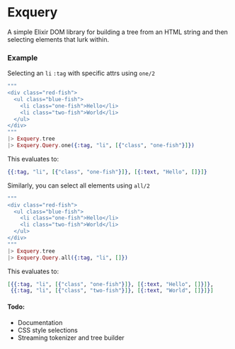 Exquery
=======

A simple Elixir DOM library for building a tree from an HTML string and then selecting elements that lurk within.


### Example

Selecting an `li`  `:tag` with specific attrs using `one/2`
```elixir
"""
<div class="red-fish">
  <ul class="blue-fish">
    <li class="one-fish">Hello</li>
    <li class="two-fish">World</li>
  </ul>
</div>
"""
|> Exquery.tree
|> Exquery.Query.one({:tag, "li", [{"class", "one-fish"}]})

```

This evaluates to:
```elixir
{{:tag, "li", [{"class", "one-fish"}]}, [{:text, "Hello", []}]}
```

Similarly, you can select all elements using `all/2`
```elixir
"""
<div class="red-fish">
  <ul class="blue-fish">
    <li class="one-fish">Hello</li>
    <li class="two-fish">World</li>
  </ul>
</div>
"""
|> Exquery.tree
|> Exquery.Query.all({:tag, "li", []})
```

This evaluates to:
```elixir
[{{:tag, "li", [{"class", "one-fish"}]}, [{:text, "Hello", []}]},
 {{:tag, "li", [{"class", "two-fish"}]}, [{:text, "World", []}]}]
```


#### Todo: 
*  Documentation
*  CSS style selections
*  Streaming tokenizer and tree builder
